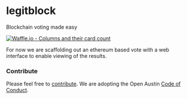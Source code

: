 # legitblock
Blockchain voting made easy

[![Waffle.io - Columns and their card count](https://badge.waffle.io/Legitblock/legitblock.svg?columns=all)](https://waffle.io/Legitblock/legitblock)

For now we are scaffolding out an ethereum based vote with a web
interface to enable viewing of the results.

### Contribute
Please feel free to [contribute](CONTRIBUTE.html).
We are adopting the Open Austin [Code of Conduct](https://www.open-austin.org/about/#code-of-conduct).
